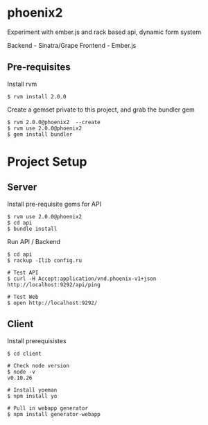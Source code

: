 phoenix2
========

Experiment with ember.js and rack based api, dynamic form system

Backend - Sinatra/Grape
Frontend - Ember.js

Pre-requisites
---

Install rvm

	$ rvm install 2.0.0

Create a gemset private to this project, and grab the bundler gem

	$ rvm 2.0.0@phoenix2  --create
	$ rvm use 2.0.0@phoenix2
	$ gem install bundler
	

Project Setup 
===

Server
---

Install pre-requisite gems for API

	$ rvm use 2.0.0@phoenix2
	$ cd api
	$ bundle install
	
Run API / Backend

	$ cd api
	$ rackup -Ilib config.ru

	# Test API
	$ curl -H Accept:application/vnd.phoenix-v1+json http://localhost:9292/api/ping
	
	# Test Web
	$ open http://localhost:9292/
	
Client
---

Install prerequisistes

	$ cd client
	
	# Check node version
	$ node -v
	v0.10.26
	
	# Install yoeman
	$ npm install yo
	
	# Pull in webapp generator
	$ npm install generator-webapp
	
